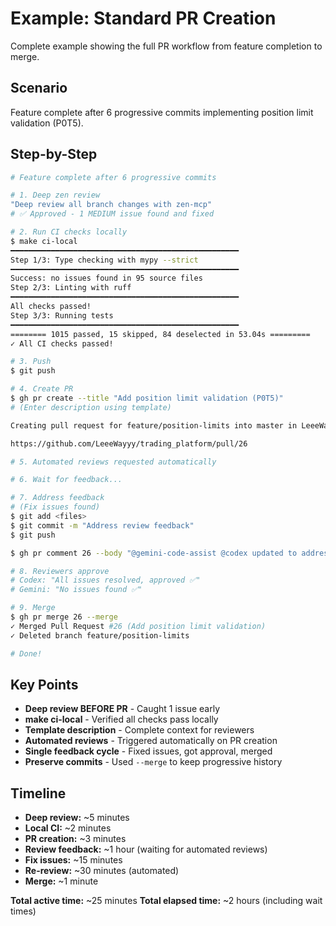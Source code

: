 # Example: Standard PR Creation

Complete example showing the full PR workflow from feature completion to merge.

## Scenario

Feature complete after 6 progressive commits implementing position limit validation (P0T5).

## Step-by-Step

```bash
# Feature complete after 6 progressive commits

# 1. Deep zen review
"Deep review all branch changes with zen-mcp"
# ✅ Approved - 1 MEDIUM issue found and fixed

# 2. Run CI checks locally
$ make ci-local
━━━━━━━━━━━━━━━━━━━━━━━━━━━━━━━━━━━━━━━━━━━━━━━━━━━
Step 1/3: Type checking with mypy --strict
━━━━━━━━━━━━━━━━━━━━━━━━━━━━━━━━━━━━━━━━━━━━━━━━━━━
Success: no issues found in 95 source files
Step 2/3: Linting with ruff
━━━━━━━━━━━━━━━━━━━━━━━━━━━━━━━━━━━━━━━━━━━━━━━━━━━
All checks passed!
Step 3/3: Running tests
━━━━━━━━━━━━━━━━━━━━━━━━━━━━━━━━━━━━━━━━━━━━━━━━━━━
======== 1015 passed, 15 skipped, 84 deselected in 53.04s =========
✓ All CI checks passed!

# 3. Push
$ git push

# 4. Create PR
$ gh pr create --title "Add position limit validation (P0T5)"
# (Enter description using template)

Creating pull request for feature/position-limits into master in LeeeWayyy/trading_platform

https://github.com/LeeeWayyy/trading_platform/pull/26

# 5. Automated reviews requested automatically

# 6. Wait for feedback...

# 7. Address feedback
# (Fix issues found)
$ git add <files>
$ git commit -m "Address review feedback"
$ git push

$ gh pr comment 26 --body "@gemini-code-assist @codex updated to address your feedback, please verify"

# 8. Reviewers approve
# Codex: "All issues resolved, approved ✅"
# Gemini: "No issues found ✅"

# 9. Merge
$ gh pr merge 26 --merge
✓ Merged Pull Request #26 (Add position limit validation)
✓ Deleted branch feature/position-limits

# Done!
```

## Key Points

- **Deep review BEFORE PR** - Caught 1 issue early
- **make ci-local** - Verified all checks pass locally
- **Template description** - Complete context for reviewers
- **Automated reviews** - Triggered automatically on PR creation
- **Single feedback cycle** - Fixed issues, got approval, merged
- **Preserve commits** - Used `--merge` to keep progressive history

## Timeline

- **Deep review:** ~5 minutes
- **Local CI:** ~2 minutes
- **PR creation:** ~3 minutes
- **Review feedback:** ~1 hour (waiting for automated reviews)
- **Fix issues:** ~15 minutes
- **Re-review:** ~30 minutes (automated)
- **Merge:** ~1 minute

**Total active time:** ~25 minutes
**Total elapsed time:** ~2 hours (including wait times)
